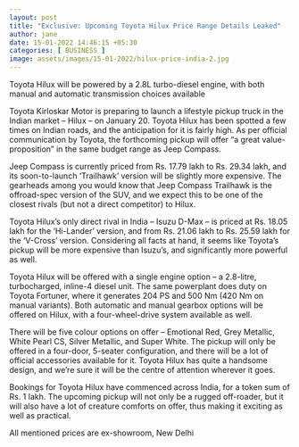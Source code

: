 ```yaml
---
layout: post
title: "Exclusive: Upcoming Toyota Hilux Price Range Details Leaked"
author: jane 
date: 15-01-2022 14:46:15 +05:30 
categories: [ BUSINESS ] 
image: assets/images/15-01-2022/hilux-price-india-2.jpg
---
```

Toyota Hilux will be powered by a 2.8L turbo-diesel engine, with both manual and automatic transmission choices available

Toyota Kirloskar Motor is preparing to launch a lifestyle pickup truck in the Indian market – Hilux – on January 20. Toyota Hilux has been spotted a few times on Indian roads, and the anticipation for it is fairly high. As per official communication by Toyota, the forthcoming pickup will offer “a great value-proposition” in the same budget range as Jeep Compass.

Jeep Compass is currently priced from Rs. 17.79 lakh to Rs. 29.34 lakh, and its soon-to-launch ‘Trailhawk’ version will be slightly more expensive. The gearheads among you would know that Jeep Compass Trailhawk is the offroad-spec version of the SUV, and we expect this to be one of the closest rivals (but not a direct competitor) to Hilux.

Toyota Hilux’s only direct rival in India – Isuzu D-Max – is priced at Rs. 18.05 lakh for the ‘Hi-Lander’ version, and from Rs. 21.06 lakh to Rs. 25.59 lakh for the ‘V-Cross’ version. Considering all facts at hand, it seems like Toyota’s pickup will be more expensive than Isuzu’s, and significantly more powerful as well.

Toyota Hilux will be offered with a single engine option – a 2.8-litre, turbocharged, inline-4 diesel unit. The same powerplant does duty on Toyota Fortuner, where it generates 204 PS and 500 Nm (420 Nm on manual variants). Both automatic and manual gearbox options will be offered on Hilux, with a four-wheel-drive system available as well.

There will be five colour options on offer – Emotional Red, Grey Metallic, White Pearl CS, Silver Metallic, and Super White. The pickup will only be offered in a four-door, 5-seater configuration, and there will be a lot of official accessories available for it. Toyota Hilux has quite a handsome design, and we’re sure it will be the centre of attention wherever it goes.

Bookings for Toyota Hilux have commenced across India, for a token sum of Rs. 1 lakh. The upcoming pickup will not only be a rugged off-roader, but it will also have a lot of creature comforts on offer, thus making it exciting as well as practical.

All mentioned prices are ex-showroom, New Delhi